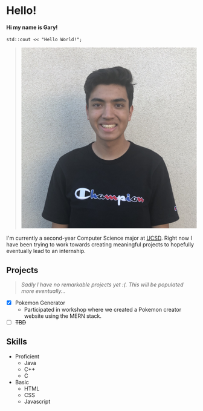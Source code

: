 # Hello!
**Hi my name is Gary!**

`std::cout << "Hello World!";`

> ![Picture of me](img/Headshot.jpg)

I'm currently a second-year Computer Science major at [UCSD](https://ucsd.edu/). Right now I have been trying to work towards creating meaningful projects to hopefully eventually lead to an internship. 

## Projects
> *Sadly I have no remarkable projects yet :(. This will be populated more eventually...*
- [x] Pokemon Generator
  - Participated in workshop where we created a Pokemon creator website using the MERN stack. 
- [ ] ~~TBD~~

## Skills
- Proficient
  - Java
  - C++
  - C
- Basic 
  - HTML
  - CSS
  - Javascript

